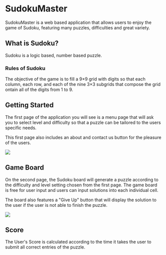 # SudokuMaster
SudokuMaster is a web based application that allows users to enjoy the game of Sudoku, featuring many puzzles, difficulties and great variety. 

## What is Sudoku?
Sudoku is a logic based, number based puzzle. 

### Rules of Sudoku
The objective of the game is to fill a 9×9 grid with digits so that each column, each row, and each of the nine 3×3 subgrids that compose the grid ontain all of the digits from 1 to 9. 

## Getting Started
The first page of the application you will see is a menu page that will ask you to select level and difficulty so that a puzzle can be tailored to the users specific needs. 

This first page also includes an about and contact us button for the pleasure of the users.

![](https://imgur.com/ZqI7PKI.jpg) 

## Game Board

On the second page, the Sudoku board will generate a puzzle according to the difficulty and level setting chosen from the first page. The game board is free for user input and users can input solutions into each individual cell. 

The board also features a "Give Up" button that will display the solution to the user if the user is not able to finish the puzzle.

![](https://i.imgur.com/8khtyxX.png)

## Score

The User's Score is calculated according to the time it takes the user to submit all correct entries of the puzzle. 
